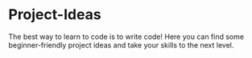 # Project-Ideas
The best way to learn to code is to write code! Here you can find some beginner-friendly project ideas and take your skills to the next level.
